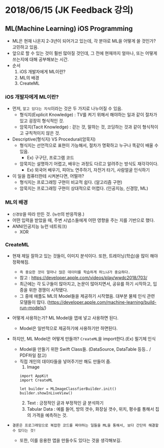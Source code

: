 # 2018/06/15 (JK Feedback 강의)
## ML(Machine Learning) iOS Programming
  - ML은 현재 나온지 2-3년이 되어가고 있는데, 각 분야로 ML을 어떻게 쓸 것인가? 고민하고 있음.
  - 앞으로 할 수 있는 것이 훨씬 많아질 것인데, 그 전에 현재까지 얼마나, 또는 어떻게 쓰는지에 대해 공부해보는 시간.
  - 순서
    1. iOS 개발자에게 ML이란?
    2. ML의 배경
    3. CreateML

### iOS 개발자에게 ML이란?
  - 먼저, `알고 있다는 지식`이라는 것은 두 가지로 나누어질 수 있음.
    - 형식지(Explicit Knowledge) : TV를 켜기 위해서 해야하는 일과 같이 절차가 있고 굉장히 형식적인 것.
    - 암묵지(Tacit Knowledge) : 걷는 것, 말하는 것, 코딩하는 것과 같이 형식적이고 규칙적이지 않은 것.
  - Descriptive(형식지) VS Procedural(암묵지)
    - 형식지는 선언적으로 표현이 가능해서, 절차가 명확하고 누구나 똑같이 배울 수 있음.
      - Ex) 구구단, 프로그램 코드
    - 암묵지는 설명하기 어렵고, 배우는 과정도 다르고 알려주는 방식도 재각각이다.
      - Ex) 외국어 배우기, 피아노 연주하기, 자전거 타기, 사람얼굴 인식하기
  - 이 일을 컴퓨터한테 시켜본다면, 어떨까?
    - 형식지는 프로그래밍 구현이 비교적 쉽다. (알고리즘 구현)
    - 암묵지는 프로그래밍 구현이 상대적으로 어렵다. (인공지능, 신경망, ML)

### ML의 배경
  - `신경망`을 따라 만든 것. (`뉴런`의 반응작용.)
  - 어떤 입력을 받았을 때, 주변 시냅스들에게 어떤 영향을 주는 지를 기반으로 했다.
  - ANN(인공지능 뉴런 네트워크)
    - XOR

### CreateML
  - 현재 제일 잘하고 있는 것들이, 이미지 분석이다. 또한, 트레이닝(학습)을 많이 해야 정확해짐.
    - `즉 중요한 것이 얼마나 많은 데이터를 학습하게 하느냐가 중요하다.`
    - 참고 : https://developer.apple.com/videos/play/wwdc2018/703/
    - 최근에는 각 도구들이 많아지고, 논문이 많아지면서, 공유를 하기 시작하고, 입증을 위한 경쟁이 시작됐다.
    - 그 중에 애플도 ML의 Model들을 제공하기 시작했음. 대부분 물체 인식 관련 모델들이 많다.  (https://developer.apple.com/machine-learning/build-run-models/)
  - 어떻게 사용하는가? ML Model을 앱에 넣고 사용하면 된다.
    - Model은 일반적으로 제공하기에 사용하기만 하면된다.
  - 하지만, ML Model은 어떻게 만들까? `CreateML`을 import한다.(Ex) 필기체 인식
    - Model을 만들기 위한 Swift Class들. (DataSource, DataTable 등등.. / PDF파일 참고)
    - 직접 개인의 데이타들을 넣어주기만 해도 만들어 줌.
      1. Image
      ```
      import AppKit
      import CreateML

      let builder = MLImageClassfierBuilder.init()
      builder.showInLiveView()
      ```
      2. Text : 긍정적인 글과 부정적인 글 분석하기
      3. Tabular Data : 예를 들어, 방의 갯수, 화장실 갯수, 위치, 평수를 통해서 집의 가격을 예측하는 것.

  - `결론은 프로그래밍으로 복잡한 코드를 짜야하는 일들을 ML을 통해서, 보다 간단히 해결할 수 있다는 것!`
    - 또한, 이를 응용한 앱을 만들수도 있다는 것을 생각해보길.
